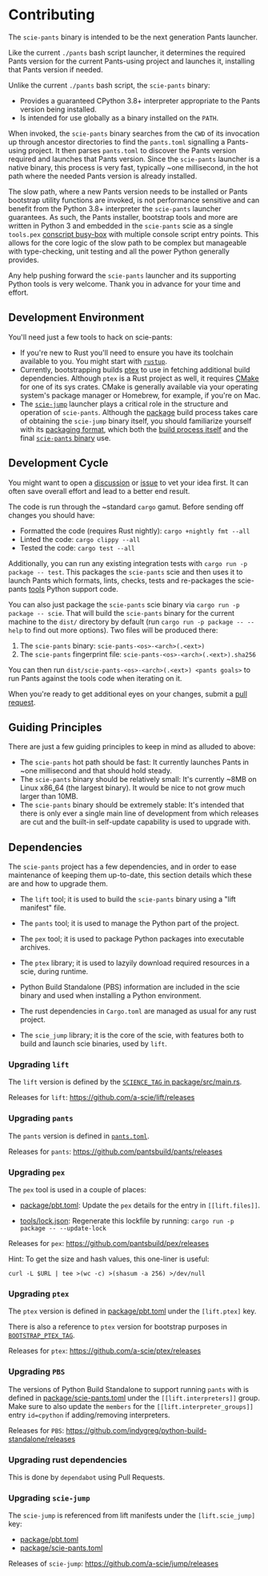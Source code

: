 # Contributing

The `scie-pants` binary is intended to be the next generation Pants launcher.

Like the current `./pants` bash  script launcher, it determines the required Pants version for the
current Pants-using project and launches it, installing that Pants version if needed.

Unlike the current `./pants` bash script, the `scie-pants` binary:
+ Provides a guaranteed CPython 3.8+ interpreter appropriate to the Pants version being installed.
+ Is intended for use globally as a binary installed on the `PATH`.

When invoked, the `scie-pants` binary searches from the `CWD` of its invocation up through ancestor
directories to find the `pants.toml` signalling a Pants-using project. It then parses `pants.toml`
to discover the Pants version required and launches that Pants version. Since the `scie-pants`
launcher is a native binary, this process is very fast, typically ~one millisecond, in the hot path
where the needed Pants version is already installed.

The slow path, where a new Pants version needs to be installed or Pants bootstrap utility functions
are invoked, is not performance sensitive and can benefit from the Python 3.8+ interpreter the
`scie-pants` launcher guarantees. As such, the Pants installer, bootstrap tools and more are written
in Python 3 and embedded in the `scie-pants` scie as a single `tools.pex` [conscript busy-box](
https://pypi.org/project/conscript/) with multiple console script entry points. This allows for the
core logic of the slow path to be complex but manageable with type-checking, unit testing and all
the power Python generally provides.

Any help pushing forward the `scie-pants` launcher and its supporting Python tools is very welcome.
Thank you in advance for your time and effort.

## Development Environment

You'll need just a few tools to hack on scie-pants:
+ If you're new to Rust you'll need to ensure you have its toolchain available to you. You might
  start with [`rustup`](https://rustup.rs/).
+ Currently, bootstrapping builds [ptex](https://github.com/a-scie/ptex) to use in fetching
  additional build dependencies. Although `ptex` is a Rust project as well, it requires [CMake](
  https://cmake.org/) for one of its sys crates. CMake is generally available via your operating
  system's package manager or Homebrew, for example, if you're on Mac.
+ The [`scie-jump`](https://github.com/a-scie/jump) launcher plays a critical role in the structure
  and operation of `scie-pants`. Although the [package](package/src/main.rs) build process takes
  care of obtaining the `scie-jump` binary itself, you should familiarize yourself with its
  [packaging format](https://github.com/a-scie/jump/blob/main/docs/packaging.md), which both the
  [build process itself](package/pbt.lift.json) and the final [`scie-pants` binary](
  package/scie-pants.lift.json) use.

## Development Cycle

You might want to open a [discussion](https://github.com/pantsbuild/scie-pants/discussions) or
[issue](https://github.com/pantsbuild/scie-pants/issues) to vet your idea first. It can often save
overall effort and lead to a better end result.

The code is run through the ~standard `cargo` gamut. Before sending off changes you should have:
+ Formatted the code (requires Rust nightly): `cargo +nightly fmt --all`
+ Linted the code: `cargo clippy --all`
+ Tested the code: `cargo test --all`

Additionally, you can run any existing integration tests with `cargo run -p package -- test`. This
packages the `scie-pants` scie and then uses it to launch Pants which formats, lints, checks, tests
and re-packages the scie-pants [tools](tools) Python support code.

You can also just package the `scie-pants` scie binary via `cargo run -p package -- scie`. That will
build the `scie-pants` binary for the current machine to the `dist/` directory by default (run
`cargo run -p package -- --help` to find out more options). Two files will be produced there:
1. The `scie-pants` binary: `scie-pants-<os>-<arch>(.<ext>)`
2. The `scie-pants` fingerprint file: `scie-pants-<os>-<arch>(.<ext>).sha256`

You can then run `dist/scie-pants-<os>-<arch>(.<ext>) <pants goals>` to run Pants against the tools
code when iterating on it.

When you're ready to get additional eyes on your changes, submit a [pull request](
https://github.com/pantsbuild/scie-pants/pulls).

## Guiding Principles

There are just a few guiding principles to keep in mind as alluded to above:
+ The `scie-pants` hot path should be fast: It currently launches Pants in ~one millisecond and that
  should hold steady.
+ The `scie-pants` binary should be relatively small: It's currently ~8MB on Linux x86_64 (the
  largest binary). It would be nice to not grow much larger than 10MB.
+ The `scie-pants` binary should be extremely stable: It's intended that there is only ever a single
  main line of development from which releases are cut and the built-in self-update capability is
  used to upgrade with.

## Dependencies

The `scie-pants` project has a few dependencies, and in order to ease maintenance of keeping them
up-to-date, this section details which these are and how to upgrade them.

* The `lift` tool; it is used to build the `scie-pants` binary using a "lift manifest" file.

* The `pants` tool; it is used to manage the Python part of the project.

* The `pex` tool; it is used to package Python packages into executable archives.

* The `ptex` library; it is used to lazyily download required resources in a scie, during runtime.

* Python Build Standalone (PBS) information are included in the scie binary and used when installing
  a Python environment.

* The rust dependencies in `Cargo.toml` are managed as usual for any rust project.

* The `scie_jump` library; it is the core of the scie, with features both to build and launch scie
  binaries, used by `lift`.

### Upgrading `lift`

The `lift` version is defined by the [`SCIENCE_TAG` in package/src/main.rs](package/src/main.rs).

Releases for `lift`: https://github.com/a-scie/lift/releases

### Upgrading `pants`

The `pants` version is defined in [`pants.toml`](pants.toml).

Releases for `pants`: https://github.com/pantsbuild/pants/releases

### Upgrading `pex`

The `pex` tool is used in a couple of places:

* [package/pbt.toml](package/pbt.toml): Update the `pex` details for the entry in `[[lift.files]]`.

* [tools/lock.json](tools/lock.json): Regenerate this lockfile by running:
  `cargo run -p package -- --update-lock`

Releases for `pex`: https://github.com/pantsbuild/pex/releases

Hint: To get the size and hash values, this one-liner is useful:

    curl -L $URL | tee >(wc -c) >(shasum -a 256) >/dev/null

### Upgrading `ptex`

The `ptex` version is defined in [package/pbt.toml](package/pbt.toml) under the `[lift.ptex]` key.

There is also a reference to `ptex` version for bootstrap purposes in [`BOOTSTRAP_PTEX_TAG`](package/src/utils/build.rs).

Releases for `ptex`: https://github.com/a-scie/ptex/releases

### Upgrading `PBS`

The versions of Python Build Standalone to support running `pants` with is defined in
[package/scie-pants.toml](package/scie-pants.toml) under the `[[lift.interpreters]]` group. Make
sure to also update the `members` for the `[[lift.interpreter_groups]]` entry `id=cpython` if
adding/removing interpreters.

Releases for `PBS`: https://github.com/indygreg/python-build-standalone/releases

### Upgrading rust dependencies

This is done by `dependabot` using Pull Requests.

### Upgrading `scie-jump`

The `scie-jump` is referenced from lift manifests under the `[lift.scie_jump]` key:

* [package/pbt.toml](package/pbt.toml)
* [package/scie-pants.toml](package/scie-pants.toml)

Releases of `scie-jump`: https://github.com/a-scie/jump/releases
